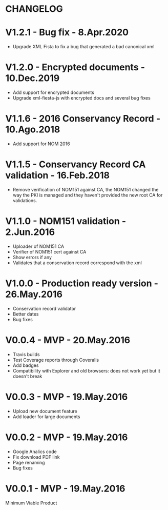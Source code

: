 # CHANGELOG

# V1.2.1 - Bug fix - 8.Apr.2020
- Upgrade XML Fista to fix a bug that generated a bad canonical xml

# V1.2.0 - Encrypted documents - 10.Dec.2019
- Add support for encrypted documents
- Upgrade xml-fiesta-js with encrypted docs and several bug fixes

# V1.1.6 - 2016 Conservancy Record - 10.Ago.2018
- Add support for NOM 2016

# V1.1.5 - Conservancy Record CA validation - 16.Feb.2018
- Remove verification of NOM151 against CA, the NOM151 changed the way the PKI is managed and they haven't provided the new root CA for validations.

# V1.1.0 - NOM151 validation - 2.Jun.2016
- Uploader of NOM151 CA
- Verifier of NOM151 cert against CA
- Show errors if any
- Validates that a conservation record correspond with the xml

# V1.0.0 - Production ready version - 26.May.2016
- Conservation record validator
- Better dates
- Bug fixes

# V0.0.4 - MVP - 20.May.2016
- Travis builds
- Test Coverage reports through Coveralls
- Add badges
- Compatibility with Explorer and old browsers: does not work yet but it doesn't break

# V0.0.3 - MVP - 19.May.2016
- Upload new document feature
- Add loader for large documents

# V0.0.2 - MVP - 19.May.2016
- Google Analics code
- Fix download PDF link
- Page renaming
- Bug fixes

# V0.0.1 - MVP - 19.May.2016
Minimum Viable Product
